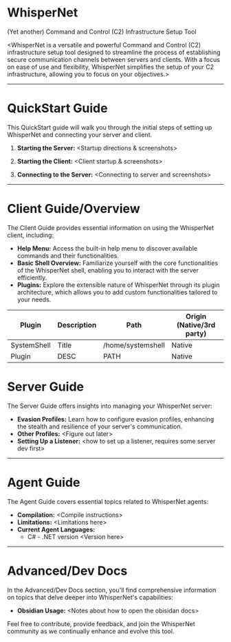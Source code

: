 # WhisperNet



(Yet another) Command and Control (C2) Infrastructure Setup Tool

<WhisperNet is a versatile and powerful Command and Control (C2) infrastructure setup tool designed to streamline the process of establishing secure communication channels between servers and clients. With a focus on ease of use and flexibility, WhisperNet simplifies the setup of your C2 infrastructure, allowing you to focus on your objectives.>

----------

# QuickStart Guide

This QuickStart guide will walk you through the initial steps of setting up WhisperNet and connecting your server and client.

1.  **Starting the Server:** <Startup directions & screenshots>
    
2.  **Starting the Client:** <Client startup & screenshots>
    
3.  **Connecting to the Server:** \<Connecting to server and screenshots>
    

----------

# Client Guide/Overview

The Client Guide provides essential information on using the WhisperNet client, including:

-   **Help Menu:** Access the built-in help menu to discover available commands and their functionalities.
-   **Basic Shell Overview:** Familiarize yourself with the core functionalities of the WhisperNet shell, enabling you to interact with the server efficiently.
-   **Plugins:** Explore the extensible nature of WhisperNet through its plugin architecture, which allows you to add custom functionalities tailored to your needs.

| Plugin      | Description | Path |Origin (Native/3rd party) |
| ----------- | ----------- | ----------- | ----------- |
| SystemShell | Title  | /home/systemshell |Native |	
| Plugin   | DESC        | PATH | Native |




# Server Guide

The Server Guide offers insights into managing your WhisperNet server:

-   **Evasion Profiles:** Learn how to configure evasion profiles, enhancing the stealth and resilience of your server's communication.
-   **Other Profiles:** \<Figure  out later>
-   **Setting Up a Listener:** \<how to set up a listener, requires some server dev first>

----------

# Agent Guide

The Agent Guide covers essential topics related to WhisperNet agents:

-   **Compilation:** \<Compile instructions>
-   **Limitations:** \<Limitations here>
-   **Current Agent Languages:** 
	- C# - .NET version \<Version here>

----------

# Advanced/Dev Docs

In the Advanced/Dev Docs section, you'll find comprehensive information on topics that delve deeper into WhisperNet's capabilities:

-   **Obsidian Usage:** \<Notes about how to open the obisidan docs>


Feel free to contribute, provide feedback, and join the WhisperNet community as we continually enhance and evolve this tool.


